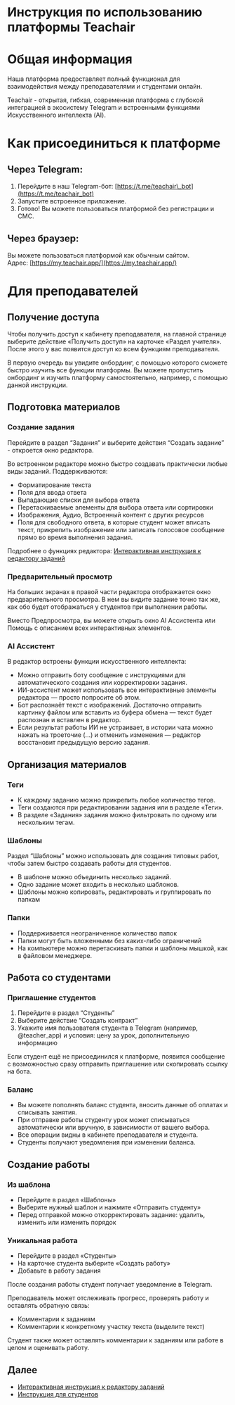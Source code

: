 # Инструкция по использованию платформы Teachair

# Общая информация

Наша платформа предоставляет полный функционал для взаимодействия между преподавателями и студентами онлайн. 

Teachair \- открытая, гибкая, современная платформа с глубокой интеграцией в экосистему Telegram и встроенными функциями Искусственного интеллекта (AI).

# Как присоединиться к платформе

## Через Telegram:

1. Перейдите в наш Telegram-бот: [https://t.me/teachair\_bot](https://t.me/teachair_bot)  
2. Запустите встроенное приложение.  
3. Готово\! Вы можете пользоваться платформой без регистрации и СМС.

## Через браузер:

Вы можете пользоваться платформой как обычным сайтом.   
Адрес: [https://my.teachair.app/](https://my.teachair.app/)

# Для преподавателей

## Получение доступа

Чтобы получить доступ к кабинету преподавателя, на главной странице выберите действие «Получить доступ» на карточке «Раздел учителя». После этого у вас появится доступ ко всем функциям преподавателя. 

В первую очередь вы увидите онбординг, с помощью которого сможете быстро изучить все функции платформы. Вы можете пропустить онбординг и изучить платформу самостоятельно, например, с помощью данной инструкции.

## Подготовка материалов

### Создание задания

Перейдите в раздел “Задания” и выберите действия “Создать задание” \- откроется окно редактора.

Во встроенном редакторе можно быстро создавать практически любые виды заданий. Поддерживаются:

* Форматирование текста  
* Поля для ввода ответа  
* Выпадающие списки для выбора ответа  
* Перетаскиваемые элементы для выбора ответа или сортировки  
* Изображения, Аудио, Встроенный контент с других ресурсов  
* Поля для свободного ответа, в которые студент может вписать текст, прикрепить изображение или записать голосовое сообщение прямо во время выполнения задания.

Подробнее о функциях редактора: [Интерактивная инструкция к редактору заданий](https://my.teachair.app/#/editor-demo)

### Предварительный просмотр

На больших экранах в правой части редактора отображается окно предварительного просмотра. В нем вы видите задание точно так же, как обо будет отображаться у студентов при выполнении работы. 

Вместо Предпросмотра, вы можете открыть окно AI Ассистента или Помощь с описанием всех интерактивных элементов. 

### AI Ассистент

В редактор встроены функции искусственного интеллекта:

* Можно отправить боту сообщение с инструкциями для автоматического создания или корректировки задания.  
* ИИ-ассистент может использовать все интерактивные элементы редактора — просто попросите об этом.  
* Бот распознаёт текст с изображений. Достаточно отправить картинку файлом или вставить из буфера обмена — текст будет распознан и вставлен в редактор.  
* Если результат работы ИИ не устраивает, в истории чата можно нажать на троеточие (...) и отменить изменения — редактор восстановит предыдущую версию задания.

## Организация материалов

### Теги

* К каждому заданию можно прикрепить любое количество тегов.  
* Теги создаются при редактировании задания или в разделе «Теги».  
* В разделе «Задания» задания можно фильтровать по одному или нескольким тегам.

### Шаблоны

Раздел “Шаблоны” можно использовать для создания типовых работ, чтобы затем быстро создавать работы для студентов.

* В шаблоне можно объединить несколько заданий.  
* Одно задание может входить в несколько шаблонов.  
* Шаблоны можно копировать, редактировать и группировать по папкам

### Папки

* Поддерживается неограниченное количество папок  
* Папки могут быть вложенными без каких-либо ограничений  
* На компьютере можно перетаскивать папки и шаблоны мышкой, как в файловом менеджере.

## Работа со студентами

### Приглашение студентов

1. Перейдите в раздел “Студенты”  
2. Выберите действие “Создать контракт”  
3. Укажите имя пользователя студента в Telegram (например, @teacher\_app) и условия: цену за урок, дополнительную информацию

Если студент ещё не присоединился к платформе, появится сообщение с возможностью сразу отправить приглашение или скопировать ссылку на бота.

### Баланс

* Вы можете пополнять баланс студента, вносить данные об оплатах и списывать занятия.  
* При отправке работы студенту урок может списываться автоматически или вручную, в зависимости от вашего выбора.  
* Все операции видны в кабинете преподавателя и студента.  
* Студенты получают уведомления при изменении баланса.

## Создание работы

### Из шаблона

* Перейдите в раздел «Шаблоны»  
* Выберите нужный шаблон и нажмите «Отправить студенту»  
* Перед отправкой можно откорректировать задание: удалить, изменить или изменить порядок

### Уникальная работа

* Перейдите в раздел «Студенты»  
* На карточке студента выберите «Создать работу»  
* Добавьте в работу задания

После создания работы студент получает уведомление в Telegram. 

Преподаватель может отслеживать прогресс, проверять работу и оставлять обратную связь:

* Комментарии к заданиям  
* Комментарии к конкретному участку текста (выделите текст)

Студент также может оставлять комментарии к заданиям или работе в целом и оценивать работу.

## Далее

* [Интерактивная инструкция к редактору заданий](https://my.teachair.app/#/editor-demo)
* [Инструкция для студентов](./student-guide.md)